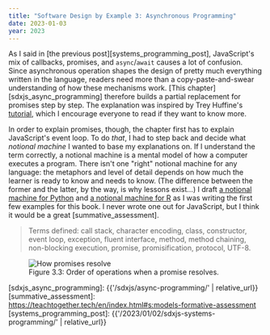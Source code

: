 ```yaml
---
title: "Software Design by Example 3: Asynchronous Programming"
date: 2023-01-03
year: 2023
---
```


As I said in [the previous post][systems_programming_post],
JavaScript's mix of callbacks, promises, and `async`/`await` causes a lot of confusion.
Since asynchronous operation shapes the design of pretty much everything written in the language,
readers need more than a copy-paste-and-swear understanding of how these mechanisms work.
[This chapter][sdxjs_async_programming] therefore builds a partial replacement for promises step by step.
The explanation was inspired by Trey Huffine's [tutorial][huffine_promises],
which I encourage everyone to read if they want to know more.

In order to explain promises, though, the chapter first has to explain JavaScript's event loop.
To do *that*,
I had to step back and decide what *notional machine* I wanted to base my explanations on.
If I understand the term correctly,
a notional machine is a mental model of how a computer executes a program.
There isn't one "right" notional machine for any language:
the metaphors and level of detail depends on how much the learner is ready to know and needs to know.
(The difference between the former and the latter, by the way, is why lessons exist…)
I draft [a notional machine for Python][python_notional_machine] and [a notional machine for R][r_notional_machine]
as I was writing the first few examples for this book.
I never wrote one out for JavaScript,
but I think it would be a great [summative_assessment].

> Terms defined: call stack, character encoding, class, constructor, event loop, exception, fluent interface, method, method chaining, non-blocking execution, promise, promisification, protocol, UTF-8.

<figure id="async-programming-resolve" class="center">
  <img src="{{'/sdxjs/async-programming/resolve.svg' | relative_url}}" alt="How promises resolve" class="centered">
  <figcaption>Figure 3.3: Order of operations when a promise resolves.</figcaption>
</figure>

[huffine_promises]: https://levelup.gitconnected.com/understand-javascript-promises-by-building-a-promise-from-scratch-84c0fd855720
[python_notional_machine]: https://third-bit.com/2018/04/12/notional-machine-for-python/
[r_notional_machine]: https://third-bit.com/2019/07/15/notional-machine-for-r/
[sdxjs_async_programming]: {{'/sdxjs/async-programming/' | relative_url}}
[summative_assessment]: https://teachtogether.tech/en/index.html#s:models-formative-assessment
[systems_programming_post]: {{'/2023/01/02/sdxjs-systems-programming/' | relative_url}}
